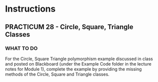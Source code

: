 # Instructions  

## PRACTICUM 28 - Circle, Square, Triangle Classes <br>

### WHAT TO DO<br>
For the Circle, Square Triangle polymorphism example discussed in class and posted
  on Blackboard (under the Example Code folder in the lecture notes for Module 1),
  complete the example by providing the missing methods of the Circle, Square and
  Triangle classes.
